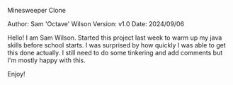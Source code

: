 Minesweeper Clone

Author: Sam 'Octave' Wilson
Version: v1.0
Date: 2024/09/06

Hello! I am Sam Wilson. Started this project last week to warm up my java skills before school starts. 
I was surprised by how quickly I was able to get this done actually. I still need to do some tinkering
and add comments but I'm mostly happy with this.

Enjoy!
